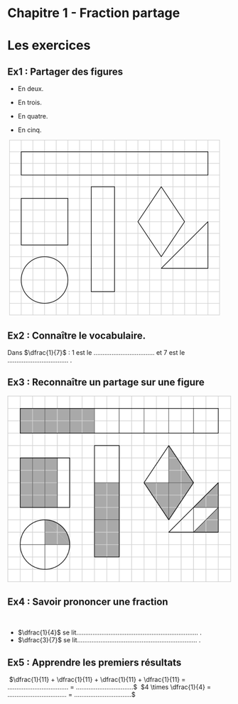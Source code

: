 # Chapitre 1 - Fraction partage
# Les exercices

## Ex1 : Partager des figures

* En deux.

* En trois.

* En quatre.

* En cinq.

​
![part1](https://raw.githubusercontent.com/homeostasie/2022-2023_artic/master/doc/6eme/6x1-fraction-partage/6x1-exo1.png)

## Ex2 : Connaître le vocabulaire. 

Dans $\dfrac{1}{7}$ : 1 est le .................................. et 7 est  le .................................. .

## Ex3 : Reconnaître un partage sur une figure

![part1](https://raw.githubusercontent.com/homeostasie/2022-2023_artic/master/doc/6eme/6x1-fraction-partage/6x1-exo2.png)


## Ex4 : Savoir prononcer une fraction
​
* $\dfrac{1}{4}$ se lit ​.................................................................... .
​
* $\dfrac{3}{7}$ se lit ​................................................................... .​
  
## Ex5 : Apprendre les premiers résultats
​
$\dfrac{1}{11} + \dfrac{1}{11} + \dfrac{1}{11} + \dfrac{1}{11} = .................................. = ................................$
​
$4 \times \dfrac{1}{4} = .................................​ = ................................$
